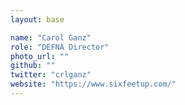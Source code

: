 ```yaml
---
layout: base

name: "Carol Ganz"
role: "DEFNA Director"
photo_url: ""
github: ""
twitter: "crlganz"
website: "https://www.sixfeetup.com/"
---
```

